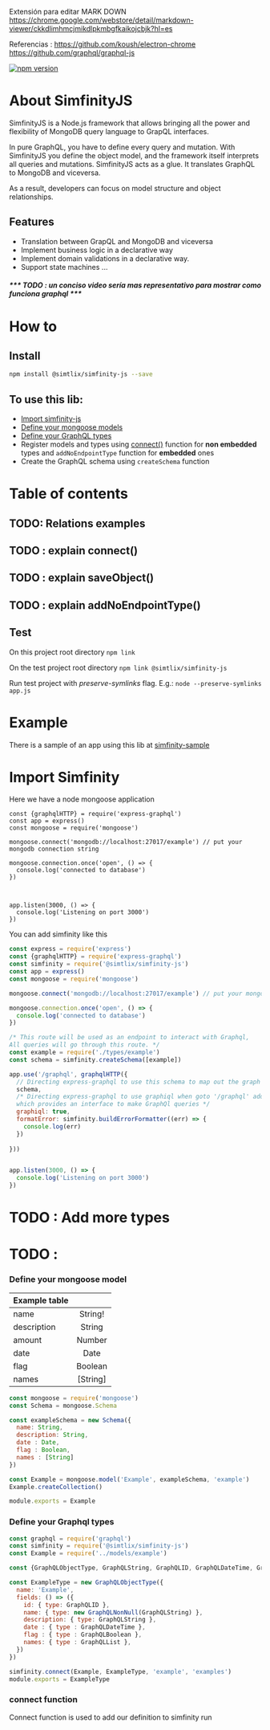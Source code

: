 Extensión para editar MARK DOWN
https://chrome.google.com/webstore/detail/markdown-viewer/ckkdlimhmcjmikdlpkmbgfkaikojcbjk?hl=es


Referencias :
https://github.com/koush/electron-chrome
https://github.com/graphql/graphql-js



[![npm version](https://badge.fury.io/js/%40simtlix%2Fsimfinity-js.svg)](https://badge.fury.io/js/%40simtlix%2Fsimfinity-js)

# About SimfinityJS
SimfinityJS is a Node.js framework that allows bringing all the power and flexibility of MongoDB query language to GrapQL interfaces. 

In pure GraphQL, you have to define every query and mutation. With SimfinityJS you define the object model, and the framework itself interprets all queries and mutations. SimfinityJS acts as a glue. It translates GraphQL to MongoDB and viceversa. 

As a result, developers can focus on model structure and object relationships. 

## Features
- Translation between GrapQL and MongoDB and viceversa
- Implement business logic in a declarative way
- Implement domain validations in a declarative way. 
- Support state machines
...




##### *** TODO : un conciso video sería mas representativo para mostrar como funciona graphql ***

# How to
## Install
```bash
npm install @simtlix/simfinity-js --save
```

## To use this lib:
* [Import simfinity-js](#Import-simfinity)
* [Define your mongoose models](#define-your-mongoose-models)
* [Define your GraphQL types](#define-your-graphql-types)
*  Register models and types using [connect()](#connect-function) function for **non embedded** types and `addNoEndpointType` function for **embedded** ones
* Create the GraphQL schema using `createSchema` function

# Table of contents 
  ## TODO: Relations examples
  ## TODO : explain connect()
  ## TODO : explain saveObject()
  ## TODO : explain addNoEndpointType()


## Test
On this project root directory
`npm link`

On the test project root directory
`npm link @simtlix/simfinity-js`

Run test project with *preserve-symlinks* flag. E.g.:
`node --preserve-symlinks app.js`

# Example
There is a sample of an app using this lib at [simfinity-sample](https://github.com/simtlix/simfinity-sample)

# Import Simfinity

Here we have a node mongoose application

```const express = require('express')
const {graphqlHTTP} = require('express-graphql')
const app = express()
const mongoose = require('mongoose')

mongoose.connect('mongodb://localhost:27017/example') // put your mongodb connection string

mongoose.connection.once('open', () => {
  console.log('connected to database')
})



app.listen(3000, () => {
  console.log('Listening on port 3000')
})
```



You can add simfinity like this
```javascript
const express = require('express')
const {graphqlHTTP} = require('express-graphql')
const simfinity = require('@simtlix/simfinity-js')
const app = express()
const mongoose = require('mongoose')

mongoose.connect('mongodb://localhost:27017/example') // put your mongodb connection string

mongoose.connection.once('open', () => {
  console.log('connected to database')
})

/* This route will be used as an endpoint to interact with Graphql,
All queries will go through this route. */
const example = require('./types/example')
const schema = simfinity.createSchema([example])

app.use('/graphql', graphqlHTTP({
  // Directing express-graphql to use this schema to map out the graph
  schema,
  /* Directing express-graphql to use graphiql when goto '/graphql' address in the browser
  which provides an interface to make GraphQl queries */
  graphiql: true,
  formatError: simfinity.buildErrorFormatter((err) => {
    console.log(err)
  })
  
}))


app.listen(3000, () => {
  console.log('Listening on port 3000')
})
```

# TODO : Add more types
# TODO : 
### Define your mongoose model

|  Example table |          |   
| ------------- |:-------------:|
| name          | String! 	    |
| description   | String        |
| amount        | Number        |
| date	        | Date          |
| flag          | Boolean       |
| names         | [String]      |

```javascript
const mongoose = require('mongoose')
const Schema = mongoose.Schema

const exampleSchema = new Schema({
  name: String,
  description: String,
  date : Date,
  flag : Boolean,
  names : [String]
})

const Example = mongoose.model('Example', exampleSchema, 'example')
Example.createCollection()

module.exports = Example
```

### Define your Graphql types 

```javascript
const graphql = require('graphql')
const simfinity = require('@simtlix/simfinity-js')
const Example = require('../models/example')

const {GraphQLObjectType, GraphQLString, GraphQLID, GraphQLDateTime, GraphQLBoolean} = graphql

const ExampleType = new GraphQLObjectType({
  name: 'Example',
  fields: () => ({
    id: { type: GraphQLID },
    name: { type: new GraphQLNonNull(GraphQLString) },
    description: { type: GraphQLString },
    date : { type : GraphQLDateTime },
    flag : { type : GraphQLBoolean },
    names: { type : GraphQLList },
  })
})

simfinity.connect(Example, ExampleType, 'example', 'examples')
module.exports = ExampleType
```

### connect function

Connect function is used to add our definition to simfinity run

